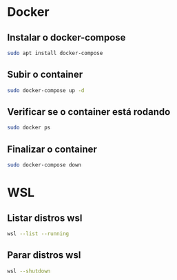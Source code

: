 # Docker

## Instalar o docker-compose
```bash
sudo apt install docker-compose
```

## Subir o container
```bash
sudo docker-compose up -d
```

## Verificar se o container está rodando
```bash
sudo docker ps
```

## Finalizar o container
```bash
sudo docker-compose down
```

# WSL

## Listar distros wsl
```bash
wsl --list --running
```

## Parar distros wsl
```bash
wsl --shutdown
```
